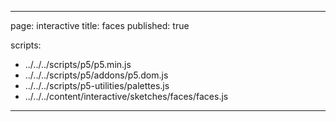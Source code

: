 
---
page: interactive
title: faces
published: true

scripts:
  - ../../../scripts/p5/p5.min.js
  - ../../../scripts/p5/addons/p5.dom.js
  - ../../../scripts/p5-utilities/palettes.js
  - ../../../content/interactive/sketches/faces/faces.js
---

<div id="sketch" class="pl-5">
  <div id="faces-holder">
  </div>
</div>
